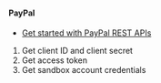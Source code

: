 #### PayPal
- [Get started with PayPal REST APIs](https://developer.paypal.com/api/rest/) 
1. Get client ID and client secret
2. Get access token
3. Get sandbox account credentials
